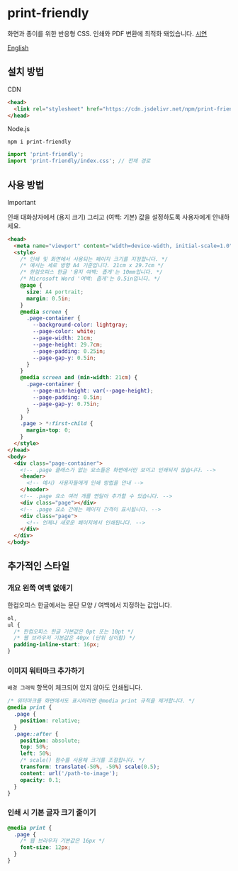 # print-friendly

화면과 종이를 위한 반응형 CSS. 인쇄와 PDF 변환에 최적화 돼있습니다. [시연]

[시연]: https://demo.hyunbin.page/print-friendly

[English](/#readme)

## 설치 방법

CDN

```html
<head>
  <link rel="stylesheet" href="https://cdn.jsdelivr.net/npm/print-friendly@0.4/index.css" />
</head>
```

Node.js

```shell
npm i print-friendly
```

```js
import 'print-friendly';
import 'print-friendly/index.css'; // 전체 경로
```

## 사용 방법

> [!IMPORTANT]
> 인쇄 대화상자에서 (용지 크기) 그리고 (여백: 기본) 값을 설정하도록 사용자에게 안내하세요.

```html
<head>
  <meta name="viewport" content="width=device-width, initial-scale=1.0" />
  <style>
    /* 인쇄 및 화면에서 사용되는 페이지 크기를 지정합니다. */
    /* 예시는 세로 방향 A4 기준입니다. 21cm x 29.7cm */
    /* 한컴오피스 한글 '용지 여백: 좁게'는 10mm입니다. */
    /* Microsoft Word '여백: 좁게'는 0.5in입니다. */
    @page {
      size: A4 portrait;
      margin: 0.5in;
    }
    @media screen {
      .page-container {
        --background-color: lightgray;
        --page-color: white;
        --page-width: 21cm;
        --page-height: 29.7cm;
        --page-padding: 0.25in;
        --page-gap-y: 0.5in;
      }
    }
    @media screen and (min-width: 21cm) {
      .page-container {
        --page-min-height: var(--page-height);
        --page-padding: 0.5in;
        --page-gap-y: 0.75in;
      }
    }
    .page > *:first-child {
      margin-top: 0;
    }
  </style>
</head>
<body>
  <div class="page-container">
    <!-- .page 클래스가 없는 요소들은 화면에서만 보이고 인쇄되지 않습니다. -->
    <header>
      <!-- 예시) 사용자들에게 인쇄 방법을 안내 -->
    </header>
    <!-- .page 요소 여러 개를 연달아 추가할 수 있습니다. -->
    <div class="page"></div>
    <!-- .page 요소 간에는 페이지 간격이 표시됩니다. -->
    <div class="page">
      <!-- 언제나 새로운 페이지에서 인쇄됩니다. -->
    </div>
  </div>
</body>
```

## 추가적인 스타일

### 개요 왼쪽 여백 없애기

한컴오피스 한글에서는 문단 모양 / 여백에서 지정하는 값입니다.

```css
ol,
ul {
  /* 한컴오피스 한글 기본값은 0pt 또는 10pt */
  /* 웹 브라우저 기본값은 40px (단위 상이함) */
  padding-inline-start: 16px;
}
```

### 이미지 워터마크 추가하기

`배경 그래픽` 항목이 체크되어 있지 않아도 인쇄됩니다.

```css
/* 워터마크를 화면에서도 표시하려면 @media print 규칙을 제거합니다. */
@media print {
  .page {
    position: relative;
  }
  .page::after {
    position: absolute;
    top: 50%;
    left: 50%;
    /* scale() 함수를 사용해 크기를 조절합니다. */
    transform: translate(-50%, -50%) scale(0.5);
    content: url('/path-to-image');
    opacity: 0.1;
  }
}
```

### 인쇄 시 기본 글자 크기 줄이기

```css
@media print {
  .page {
    /* 웹 브라우저 기본값은 16px */
    font-size: 12px;
  }
}
```
